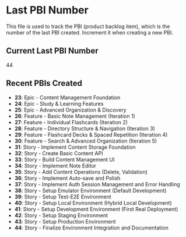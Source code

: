 # Last PBI Number

This file is used to track the PBI (product backlog item), which is the number of the last PBI created. Increment it when creating a new PBI.

## Current Last PBI Number

44

## Recent PBIs Created

- **23**: Epic - Content Management Foundation
- **24**: Epic - Study & Learning Features
- **25**: Epic - Advanced Organization & Discovery
- **26**: Feature - Basic Note Management (Iteration 1)
- **27**: Feature - Individual Flashcards (Iteration 2)
- **28**: Feature - Directory Structure & Navigation (Iteration 3)
- **29**: Feature - Flashcard Decks & Spaced Repetition (Iteration 4)  
- **30**: Feature - Search & Advanced Organization (Iteration 5)
- **31**: Story - Implement Content Storage Foundation
- **32**: Story - Create Basic Content API
- **33**: Story - Build Content Management UI
- **34**: Story - Implement Note Editor
- **35**: Story - Add Content Operations (Delete, Validation)
- **36**: Story - Implement Auto-save and Polish
- **37**: Story - Implement Auth Session Management and Error Handling
- **38**: Story - Setup Emulator Environment (Default Development)
- **39**: Story - Setup Test-E2E Environment
- **40**: Story - Setup Local Environment (Hybrid Local Development)
- **41**: Story - Setup Development Environment (First Real Deployment)
- **42**: Story - Setup Staging Environment
- **43**: Story - Setup Production Environment
- **44**: Story - Finalize Environment Integration and Documentation
